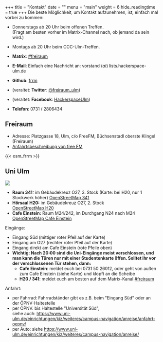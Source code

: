 +++
title = "Kontakt"
date = ""
menu = "main"
weight = 6
hide_readingtime = true
+++
Die beste Möglichkeit, um Kontakt aufzunehmen, ist, einfach mal vorbei zu kommen:

  * Donnerstags ab 20 Uhr beim offenen Treffen.  
    (Fragt am besten vorher im Matrix-Channel nach, ob jemand da sein wird.)
  * Montags ab 20 Uhr beim CCC-Ulm-Treffen.

  * **Matrix**: [#freiraum](https://element.matrix4ulm.de/#/room/#freiraum:server.matrix4ulm.de)
  * **E-Mail**: Einfach eine Nachricht an: vorstand (_at_) lists.hackerspace-ulm.de  
  * **Github**: [frrm](https://github.com/frrm)
  * (veraltet: **Twitter**: [@freiraum_ulm](https://twitter.com/freiraum_ulm))
  * (veraltet: **Facebook**: [HackerspaceUlm](https://www.facebook.com/HackerspaceUlm/))
  * **Telefon**: 0731 / 2806434

<!--
  * **Mailingliste registrieren:** <http://lists.hackerspace-ulm.de/listinfo/info>
  * **Wiki**: [dokuwiki](https://dokuwiki.ulm.ccc.de/)
-->

## Freiraum

  * Adresse: Platzgasse 18, Ulm, c/o FreeFM, Büchsenstadl oberste Klingel (Freiraum)
  * [Anfahrtsbeschreibung von free FM](http://www.freefm.de/kontakt/anfahrt)

{{< osm_frrm >}}


## Uni Ulm

![](uni-2.png)

- **Raum 341:** im Gebäudekreuz O27, 3. Stock (Karte: bei H20, nur 1 Stockwerk höher)
  [OpenStreetMap 341](http://www.openstreetmap.org/?mlat=48.42277&mlon=9.95750#map=18/48.42277/9.95750)
- **Hörsaal H20:** im Gebäudekreuz O27, 2. Stock  
  [OpenStreetMap H20](http://www.openstreetmap.org/?mlat=48.42277&mlon=9.95750#map=18/48.42277/9.95750)
- **Cafe Einstein:** Raum M24/242, im Durchgang N24 nach M24  
  [OpenStreetMap Cafe Einstein](http://www.openstreetmap.org/?mlat=48.42283&mlon=9.95392#map=18/48.42283/9.95392)

Eingänge:

- Eingang Süd (mittiger roter Pfeil auf der Karte)
- Eingang am O27 (rechter roter Pfeil auf der Karte)
- Eingang direkt am Cafe Einstein (rote Pfeile oben)
- **Wichtig: Nach 20:00 sind die Uni-Eingänge meist verschlossen, und man kann die Türen nur mit einer Studentenkarte öffen.
  Solltet ihr vor der verschlossenen Tür stehen, dann:**
  - **Cafe Einstein**: meldet euch bei 0731 50 26012, oder geht von außen zum Cafe Einstein (siehe Karte) und klopft an die Scheibe
  - **H20 / 341**: meldet euch am besten auf dem Matrix-Kanal [#freiraum](https://element.matrix4ulm.de/#/room/#freiraum:server.matrix4ulm.de)

Anfahrt:

- per Fahrrad: Fahrradständer gibt es z.B. beim "Eingang Süd" oder an der ÖPNV-Haltestelle
- per ÖPNV: bis Haltestelle "Universität Süd",  
  siehe auch: https://www.uni-ulm.de/einrichtungen/kiz/weiteres/campus-navigation/anreise/anfahrt-oepnv/
- per Auto: siehe https://www.uni-ulm.de/einrichtungen/kiz/weiteres/campus-navigation/anreise/

